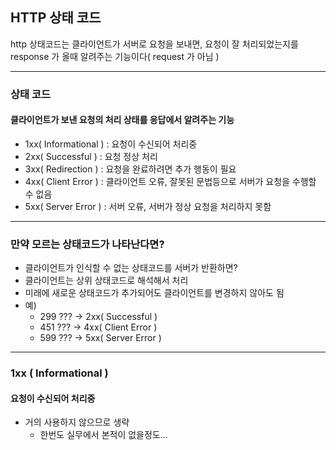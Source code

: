 ## HTTP 상태 코드

http 상태코드는 클라이언트가 서버로 요청을 보내면, 요청이 잘 처리되었는지를
response 가 올때 알려주는 기능이다( request 가 아님 )

---

### 상태 코드
#### 클라이언트가 보낸 요청의 처리 상태를 응답에서 알려주는 기능

- 1xx( Informational ) : 요청이 수신되어 처리중
- 2xx( Successful ) : 요청 정상 처리
- 3xx( Redirection ) : 요청을 완료하려면 추가 행동이 필요
- 4xx( Client Error ) : 클라이언트 오류, 잘못된 문법등으로 서버가 요청을 수행할 수 없음
- 5xx( Server Error ) : 서버 오류, 서버가 정상 요청을 처리하지 못함

---

### 만약 모르는 상태코드가 나타난다면?

- 클라이언트가 인식할 수 없는 상태코드를 서버가 반환하면?
- 클라이언트는 상위 상태코드로 해석해서 처리
- 미래에 새로운 상태코드가 추가되어도 클라이언트를 변경하지 않아도 됨
- 예)
  - 299 ??? -> 2xx( Successful )
  - 451 ??? -> 4xx( Client Error )
  - 599 ??? -> 5xx( Server Error )


---

### 1xx ( Informational )
#### 요청이 수신되어 처리중

- 거의 사용하지 않으므로 생략
  - 한번도 실무에서 본적이 없을정도...
